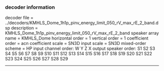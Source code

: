 
### decoder information 
decoder file = ../decoders/KMHLS_Dome_1h1p_pinv_energy_limit_050_rV_max_rE_2_band.dsp
description = KMHLS_Dome_1h1p_pinv_energy_limit_050_rV_max_rE_2_band
speaker array name = KMHLS_Dome
horizontal order   = 1
vertical order     = 1
coefficient order  = acn
coefficient scale  = SN3D
input scale        = SN3D
mixed-order scheme = HP
input channel order: W Y Z X 
output speaker order: S1 S2 S3 S4 S5 S6 S7 S8 S9 S10 S11 S12 S13 S14 S15 S16 S17 S18 S19 S20 S21 S22 S23 S24 S25 S26 S27 S28 S29 

---


